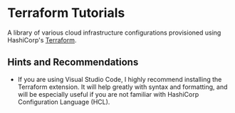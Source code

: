 # Terraform Tutorials

A library of various cloud infrastructure configurations provisioned using HashiCorp's [Terraform](https://www.hashicorp.com/products/terraform).

## Hints and Recommendations

- If you are using Visual Studio Code, I highly recommend installing the Terraform extension. It will help greatly with syntax and formatting, and will be especially useful if you are not familiar with HashiCorp Configuration Language (HCL).